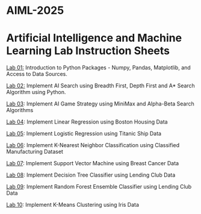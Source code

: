 # AIML-2025
# Artificial Intelligence and Machine Learning Lab Instruction Sheets
[Lab 01:](https://github.com/Tejaskumarno1/AIML_2025/blob/main/Untitled1.ipynb) Introduction to Python Packages - Numpy, Pandas, Matplotlib, and Access to Data Sources.

[Lab 02:](https://github.com/Tejaskumarno1/AIML_2025/blob/main/Untitled2.ipynb) Implement AI Search using Breadth First, Depth First and A* Search Algorithm using Python.

[Lab 03](https://github.com/Tejaskumarno1/AIML_2025/blob/main/Lab_3%20(1).ipynb): Implement AI Game Strategy using MiniMax and Alpha-Beta Search Algorithms

[Lab 04](https://github.com/Tejaskumarno1/AIML-2025/blob/main/lab_4.ipynb): Implement Linear Regression using Boston Housing Data

[Lab 05](): Implement Logistic Regression using Titanic Ship Data

[Lab 06](): Implement K-Nearest Neighbor Classification using Classified Manufacturing Dataset

[Lab 07](): Implement Support Vector Machine using Breast Cancer Data

[Lab 08](): Implement Decision Tree Classifier using Lending Club Data

[Lab 09](): Implement Random Forest Ensemble Classifier using Lending Club Data

[Lab 10](): Implement K-Means Clustering using Iris Data
